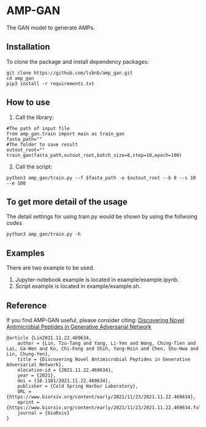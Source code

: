 # AMP-GAN
The GAN model to generate AMPs.

## Installation
To clone the package and install dependency packages:
```
git clone https://github.com/lsbnb/amp_gan.git
cd amp_gan
pip3 install -r requirements.txt
```

## How to use
1. Call the library:
```python3
#The path of input file
from amp_gan.train import main as train_gan
fasta_path=""
#The folder to save result
outout_root=""
train_gan(fasta_path,outout_root,batch_size=8,step=10,epoch=100)
```

2. Call the script:
```shell
python3 amp_gan/train.py --f $fasta_path -o $outout_root --b 8 --s 10 --e 100
```

## To get more detail of the usage
The detail settings for using train.py would be shown by using the follwoing codes
```shell
python3 amp_gan/train.py -h
```

## Examples
There are two example to be used.
1.  Jupyter-notebook example is located in example/example.ipynb.
2.  Script example is located in example/example.sh.

## Reference
If you find AMP-GAN useful, please consider citing: [Discovering Novel Antimicrobial Peptides in Generative Adversarial Network](https://www.biorxiv.org/content/10.1101/2021.11.22.469634v1)  
```
@article {Lin2021.11.22.469634,
	author = {Lin, Tzu-Tang and Yang, Li-Yen and Wang, Ching-Tien and Lai, Ga-Wen and Ko, Chi-Fong and Shih, Yang-Hsin and Chen, Shu-Hwa and Lin, Chung-Yen},
	title = {Discovering Novel Antimicrobial Peptides in Generative Adversarial Network},
	elocation-id = {2021.11.22.469634},
	year = {2021},
	doi = {10.1101/2021.11.22.469634},
	publisher = {Cold Spring Harbor Laboratory},
	URL = {https://www.biorxiv.org/content/early/2021/11/23/2021.11.22.469634},
	eprint = {https://www.biorxiv.org/content/early/2021/11/23/2021.11.22.469634.full.pdf},
	journal = {bioRxiv}
}
```

